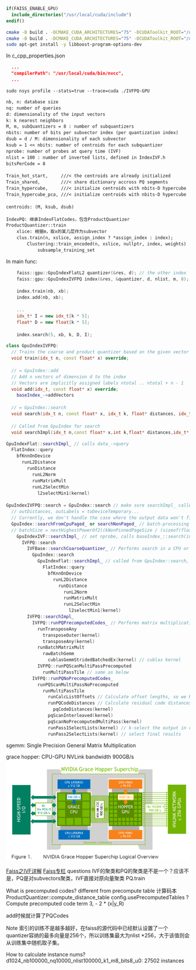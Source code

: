 ```cmake
if(FAISS_ENABLE_GPU)
  include_directories("/usr/local/cuda/include")
endif()
```
```sh
cmake -B build . -DCMAKE_CUDA_ARCHITECTURES="75" -DCUDAToolkit_ROOT="/usr/local/cuda"
cmake -B build . -DCMAKE_CUDA_ARCHITECTURES="75" -DCUDAToolkit_ROOT="/usr/local/cuda" -DBLAS_LIBRARIES="/mnt/scratch/xiaowu/OpenBLASLib/lib" -DLAPACK_LIBRARIES="/home/xiaowu/.local/liblapack.a/"
sudo apt-get install -y libboost-program-options-dev
```
In c_cpp_properties.json
```json
  ...
  "compilerPath": "/usr/local/cuda/bin/nvcc",
  ...
```

```
sudo nsys profile --stats=true --trace=cuda ./IVFPQ-GPU
```

```txt
nb, n: database size
nq: number of queries
d: dimensionality of the input vectors
k: k nearest neighbors
M, m, subQuantizers = 8 : number of subquantizers
nbits: number of bits per subvector index (per quantization index)
dsub = d / M: dimensionality of each subvector
ksub = 1 << nbits: number of centroids for each subquantizer
nprobe: number of probes at query time (IVF)
nlist = 100 : number of inverted lists, defined in IndexIVF.h
bitsPerCode = 8

Train_hot_start,     ///< the centroids are already initialized
Train_shared,        ///< share dictionary accross PQ segments
Train_hypercube,     ///< initialize centroids with nbits-D hypercube
Train_hypercube_pca, ///< initialize centroids with nbits-D hypercube

centroids: (M, ksub, dsub)

IndexPQ: 继承IndexFlatCodes，包含ProductQuantizer
ProductQuantizer::train
    xlice: 根据m，取x的某几层作为subvector
    clus.train(n, xslice, assign_index ? *assign_index : index);
        Clustering::train_encoded(n, xslice, nullptr, index, weights)
            subsample_training_set
```
In main func:
```cpp
    faiss::gpu::GpuIndexFlatL2 quantizer(&res, d); // the other index
    faiss::gpu::GpuIndexIVFPQ index(&res, &quantizer, d, nlist, m, 8);

    index.train(nb, xb);
    index.add(nb, xb);

    ...
    idx_t* I = new idx_t[k * 5];
    float* D = new float[k * 5];

    index.search(5, xb, k, D, I);
```

```cpp
class GpuIndexIVFPQ:
  // Trains the coarse and product quantizer based on the given vector data
  void train(idx_t n, const float* x) override;

  // = GpuIndex::add
  // Add n vectors of dimension d to the index
  // Vectors are implicitly assigned labels ntotal .. ntotal + n - 1
  void add(idx_t, const float* x) override;
    baseIndex_->addVectors

  // = GpuIndex::search
  void search(idx_t n, const float* x, idx_t k, float* distances, idx_t* labels, const SearchParameters* params) const

  // Called from GpuIndex for search
  void searchImpl(idx_t n,const float* x,int k,float* distances,idx_t* labels,const SearchParameters* params) const override;
```

```cpp
GpuIndexFlat::searchImpl_ // calls data_->query
  FlatIndex::query
    bfKnnOnDevice
      runL2Distance
        runDistance
          runL2Norm
          runMatrixMult
          runL2SelectMin
            l2selectMin1(kernel)

GpuIndexIVFPQ::search = GpuIndex::search // make sure searchImpl_ called with device-resident pointers
  // outDistances, outLabels = toDeviceTemporary...
  // Currently, we don't handle the case where the output data won't fit on the GPU
  GpuIndex::searchFromCpuPaged_ or searchNonPaged_ // batch-processing queries by using pinned memories
  // batchSize = nextHighestPowerOf2((kNonPinnedPageSize / (sizeof(float) * this->d)))
    GpuIndexIVF::searchImpl_ // set nprobe, calls baseIndex_::search(inited in GpuIndexIVFPQ)
      IVFPQ::search
        IVFBase::searchCoarseQuantizer_ // Performs search in a CPU or GPU coarse quantizer for IVF cells, calls coarseQuantizer::search
          GpuIndex::search
            GpuIndexFlat::searchImpl_ // called from GpuIndex::search, calls data_->query
              FlatIndex::query
                bfKnnOnDevice
                  runL2Distance
                    runDistance
                      runL2Norm
                      runMatrixMult
                      runL2SelectMin
                        l2selectMin1(kernel)
        IVFPQ::searchImpl_
          IVFPQ::runPQPrecomputedCodes_ // Performs matrix multiplication to calculate - 2 * (x|y_R)
            runTransposeAny
              transposeOuter(kernel)
              transposeAny(kernel)
            runBatchMatrixMult
              rawBatchGemm
                cublasGemmStridedBatchedEx(kernel) // cublas kernel
            IVFPQ::runPQScanMultiPassPrecomputed 
              runMultiPassTile // same as below
          IVFPQ::runPQNoPrecomputedCodes_
            runPQScanMultiPassNoPrecomputed
              runMultiPassTile
                runCalcListOffsets // Calculate offset lengths, so we know where to write out intermediate results
                runPQCodeDistances // Calculate residual code distances, since this is without precomputed codes
                  pqCodeDistances(kernel)
                pqScanInterleaved(kernel)
                pqScanNoPrecomputedMultiPass(kernel)
                runPass1SelectLists(kernel) // k-select the output in chunks, to increase parallelism
                runPass2SelectLists(kernel) // select final results

```

sgemm: Single Precision General Matrix Multiplication

grace hopper: CPU-GPU NVLink bandwidth 900GB/s
![](grace_hopper.png)

[Faiss之IVF详解](https://blog.csdn.net/lijinwen920523/article/details/113819843)
[Faiss专栏](https://blog.csdn.net/rangfei/category_10080429.html)
questions
IVF的聚类和PQ的聚类是不是一个？应该不是，PQ是对subvectors聚类，IVF直接对原向量聚类
PQ.train 

What is precomputed codes? different from precompute table
  计算码本 ProductQuantizer::compute_distance_table
  config.usePrecomputedTables ?
  Compute precomputed code term 3, - 2 * (x|y_R)


add时候就计算了PQCodes

Note
索引的训练不是越多越好，在faiss的源代码中已经默认设置了一个quantizer容纳的最多向量是256个，所以训练集最大为nlist *256，大于该值则会从训练集中随机取子集。

How to calculate instance nums?
d1024_nb100000_nq10000_nlist100000_k1_m8_bits8_u0: 27502 instances